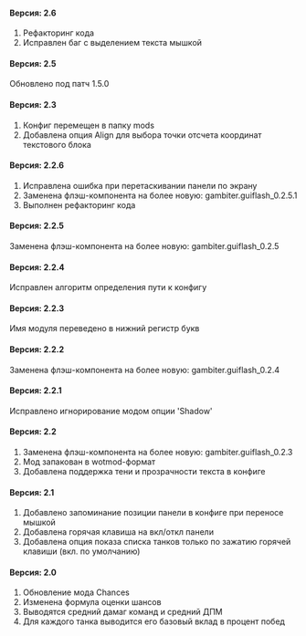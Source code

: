﻿#### Версия: 2.6
1. Рефакторинг кода
2. Исправлен баг с выделением текста мышкой

#### Версия: 2.5
Обновлено под патч 1.5.0

#### Версия: 2.3
1. Конфиг перемещен в папку mods
2. Добавлена опция Align для выбора точки отсчета координат текстового блока

#### Версия: 2.2.6
1. Исправлена ошибка при перетаскивании панели по экрану
2. Заменена флэш-компонента на более новую: gambiter.guiflash_0.2.5.1
3. Выполнен рефакторинг кода

#### Версия: 2.2.5
Заменена флэш-компонента на более новую: gambiter.guiflash_0.2.5

#### Версия: 2.2.4
Исправлен алгоритм определения пути к конфигу

#### Версия: 2.2.3
Имя модуля переведено в нижний регистр букв

#### Версия: 2.2.2
Заменена флэш-компонента на более новую: gambiter.guiflash_0.2.4

#### Версия: 2.2.1
Исправлено игнорирование модом опции 'Shadow'

#### Версия: 2.2
1. Заменена флэш-компонента на более новую: gambiter.guiflash_0.2.3
2. Мод запакован в wotmod-формат
3. Добавлена поддержка тени и прозрачности текста в конфиге

#### Версия: 2.1
1. Добавлено запоминание позиции панели в конфиге при переносе мышкой
2. Добавлена горячая клавиша на вкл/откл панели
3. Добавлена опция показа списка танков только по зажатию горячей клавиши (вкл. по умолчанию)

#### Версия: 2.0
1. Обновление мода Chances
2. Изменена формула оценки шансов
3. Выводятся средний дамаг команд и средний ДПМ
4. Для каждого танка выводится его базовый вклад в процент побед